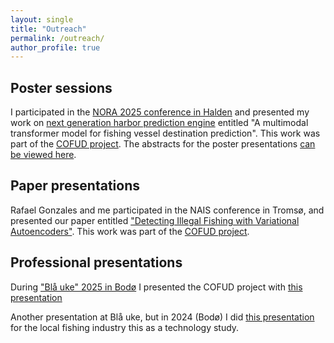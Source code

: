 ```yaml
---
layout: single
title: "Outreach"
permalink: /outreach/
author_profile: true
---
```


## Poster sessions

I participated in the [NORA 2025 conference in Halden](
https://www.nora.ai/nora-conferences/annual-conference-2025) and presented my work on [next generation harbor prediction engine](https://drive.google.com/file/d/18I4ZorglJ2OYmAoZCukEhf8sN6Dl8shx/view?usp=sharing) entitled "A multimodal transformer model for fishing vessel destination prediction". This work was part of the [COFUD project](https://en.uit.no/project/cofud). The abstracts for the poster presentations  [can be viewed here](https://www.nora.ai/nora-conferences/annual-conference-2025/all_abstracts.pdf).

## Paper presentations

Rafael Gonzales and me participated in the NAIS conference in Tromsø, and presented our paper entitled ["Detecting Illegal Fishing with Variational Autoencoders"](https://drive.google.com/file/d/11pGX_F-JoxIUU6VEtstD88f7c1XHSNus/view?usp=drive_link). This work was part of the [COFUD project](https://en.uit.no/project/cofud).

## Professional presentations

During ["Blå uke" 2025 in Bodø](https://www.linkedin.com/events/oceantech-digitalisering-roboti7327593373383446529/comments/) I presented the COFUD project with [this presentation](https://drive.google.com/file/d/17taVwzfzCxGZOUhBQUe1zpXjFBtsnL9_/view?usp=drive_link)

Another presentation at Blå uke, but in 2024 (Bodø) I did [this presentation](https://drive.google.com/file/d/1UlY5XXeVoyrBsEkZhBUjGHLWwYVYWThb/view?usp=drive_link) for the local fishing industry this as a technology study.
 
